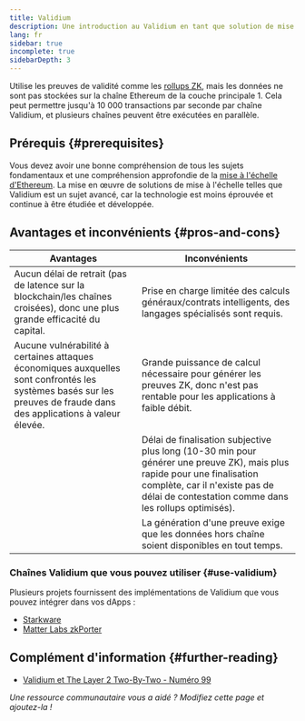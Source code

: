 ```yaml
---
title: Validium
description: Une introduction au Validium en tant que solution de mise à l'échelle actuellement utilisée par la communauté Ethereum.
lang: fr
sidebar: true
incomplete: true
sidebarDepth: 3
---
```


Utilise les preuves de validité comme les [rollups ZK](/developers/docs/scaling/zk-rollups/), mais les données ne sont pas stockées sur la chaîne Ethereum de la couche principale 1. Cela peut permettre jusqu'à 10 000 transactions par seconde par chaîne Validium, et plusieurs chaînes peuvent être exécutées en parallèle.

## Prérequis {#prerequisites}

Vous devez avoir une bonne compréhension de tous les sujets fondamentaux et une compréhension approfondie de la [mise à l'échelle d'Ethereum](/developers/docs/scaling/). La mise en œuvre de solutions de mise à l'échelle telles que Validium est un sujet avancé, car la technologie est moins éprouvée et continue à être étudiée et développée.

## Avantages et inconvénients {#pros-and-cons}

| Avantages                                                                                                                                                            | Inconvénients                                                                                                                                                                                                       |
| -------------------------------------------------------------------------------------------------------------------------------------------------------------------- | ------------------------------------------------------------------------------------------------------------------------------------------------------------------------------------------------------------------- |
| Aucun délai de retrait (pas de latence sur la blockchain/les chaînes croisées), donc une plus grande efficacité du capital.                                          | Prise en charge limitée des calculs généraux/contrats intelligents, des langages spécialisés sont requis.                                                                                                           |
| Aucune vulnérabilité à certaines attaques économiques auxquelles sont confrontés les systèmes basés sur les preuves de fraude dans des applications à valeur élevée. | Grande puissance de calcul nécessaire pour générer les preuves ZK, donc n'est pas rentable pour les applications à faible débit.                                                                                    |
|                                                                                                                                                                      | Délai de finalisation subjective plus long (10-30 min pour générer une preuve ZK), mais plus rapide pour une finalisation complète, car il n'existe pas de délai de contestation comme dans les rollups optimisés). |
|                                                                                                                                                                      | La génération d'une preuve exige que les données hors chaîne soient disponibles en tout temps.                                                                                                                      |

### Chaînes Validium que vous pouvez utiliser {#use-validium}

Plusieurs projets fournissent des implémentations de Validium que vous pouvez intégrer dans vos dApps :

- [Starkware](https://starkware.co/)
- [Matter Labs zkPorter](https://matter-labs.io/)

## Complément d'information {#further-reading}

- [Validium et The Layer 2 Two-By-Two - Numéro 99](https://www.buildblockchain.tech/newsletter/issues/no-99-validium-and-the-layer-2-two-by-two)

_Une ressource communautaire vous a aidé ? Modifiez cette page et ajoutez-la !_
